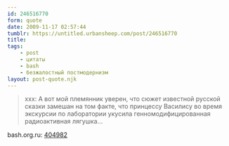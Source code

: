 ```yaml
---
id: 246516770
form: quote
date: 2009-11-17 02:57:44
tumblr: https://untitled.urbansheep.com/post/246516770
title: 
tags:
    - post
    - цитаты
    - bash
    - безжалостный постмодернизм
layout: post-quote.njk
---
```


<blockquote>
xxx: А вот мой племянник уверен, что сюжет известной русской сказки замешан на том факте, что принцессу Василису во время экскурсии по лаборатории укусила генномодифицированная радиоактивная лягушка&hellip;
</blockquote>

bash.org.ru: <a href="http://bash.org.ru/quote/404982">404982</a>

